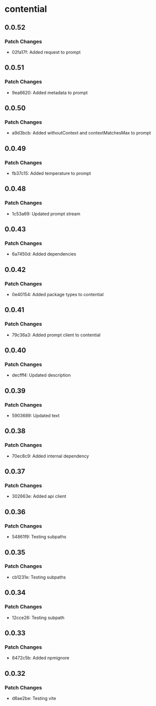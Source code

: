 # contential

## 0.0.52

### Patch Changes

- 02fa17f: Added request to prompt

## 0.0.51

### Patch Changes

- 9ea6620: Added metadata to prompt

## 0.0.50

### Patch Changes

- a9d3bcb: Added withoutContext and contextMatchesMax to prompt

## 0.0.49

### Patch Changes

- fb37c15: Added temperature to prompt

## 0.0.48

### Patch Changes

- 1c53a69: Updated prompt stream

## 0.0.43

### Patch Changes

- 6a7450d: Added dependencies

## 0.0.42

### Patch Changes

- 0e40154: Added package types to contential

## 0.0.41

### Patch Changes

- 79c36a3: Added prompt client to contential

## 0.0.40

### Patch Changes

- decfff4: Updated description

## 0.0.39

### Patch Changes

- 5903689: Updated text

## 0.0.38

### Patch Changes

- 70ec8c9: Added internal dependency

## 0.0.37

### Patch Changes

- 302663e: Added api client

## 0.0.36

### Patch Changes

- 54861f9: Testing subpaths

## 0.0.35

### Patch Changes

- cb1231e: Testing subpaths

## 0.0.34

### Patch Changes

- 12cce26: Testing subpath

## 0.0.33

### Patch Changes

- 8472c5b: Added npmignore

## 0.0.32

### Patch Changes

- d6ae2be: Testing vite
